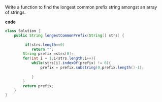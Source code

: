 Write a function to find the longest common prefix string amongst an array of strings.

**code**

```java
class Solution {
    public String longestCommonPrefix(String[] strs) {
        
         if(strs.length==0)  
            return "";  
        String prefix =strs[0];  
        for(int i = 1;i<strs.length;i++){  
            while(strs[i].indexOf(prefix) != 0){  
                prefix = prefix.substring(0,prefix.length()-1);  
  
            }  
        }     
        return prefix;  
    }
}
```